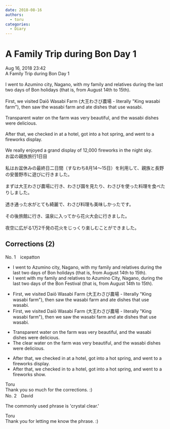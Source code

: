 ```yaml
---
date: 2018-08-16
authors:
  - toru
categories:
  - Diary
---
```


<h1 id="subject_show">A Family Trip during Bon Day 1</h1>
<div class="date">Aug 16, 2018 23:42</div>
<div id="post"><div id="body_show_ori">
A Family Trip during Bon Day 1<br/><br/>I went to Azumino city, Nagano, with my family and relatives during the last two days of Bon holidays (that is, from August 14th to 15th).<br/><br/>First, we visited Daiō Wasabi Farm (大王わさび農場 - literally "King wasabi farm"), then saw the wasabi farm and ate dishes that use wasabi.<br/><br/>Transparent water on the farm was very beautiful, and the wasabi dishes were delicious.<br/><br/>After that, we checked in at a hotel, got into a hot spring, and went to a fireworks display.<br/><br/>We really enjoyed a grand display of 12,000 fireworks in the night sky.
</div></div>

<!-- more -->

<div id="post_ja"><div id="body_show_mo">
お盆の親族旅行1日目<br/><br/>私はお盆休みの最終日二日間（すなわち8月14～15日）を利用して、親族と長野の安曇野市に遊びに行きました。<br/><br/>まずは大王わさび農場に行き、わさび園を見たり、わさびを使った料理を食べたりしました。<br/><br/>透き通った水がとても綺麗で、わさび料理も美味しかったです。<br/><br/>その後旅館に行き、温泉に入ってから花火大会に行きました。<br/><br/>夜空に広がる1万2千発の花火をじっくり楽しむことができました。
</div></div>

## Corrections (2)
<div id="block"><div class="first_name"> No. 1　<span class="just_name">icepatton</span></div><div id="block2">
<ul class="correction_field">
<li class="incorrect">I went to Azumino city, Nagano, with my family and relatives during the last two days of Bon holidays (that is, from August 14th to 15th).</li>
<li class="corrected correct">
I went <span class="f_blue">with my family and relatives</span> to Azumino <span class="f_red">C</span>ity, Nagano, during the last two days of <span class="f_blue">the Bon Festival</span> (that is, from August 14th to 15th).
</li>
</ul>
<ul class="correction_field">
<li class="incorrect">First, we visited Daiō Wasabi Farm (大王わさび農場 - literally "King wasabi farm"), then saw the wasabi farm and ate dishes that use wasabi.</li>
<li class="corrected correct">
First, we visited Daiō Wasabi Farm (大王わさび農場 - literally "King wasabi farm"), then <span class="f_blue">we </span>saw the wasabi farm and ate dishes that use wasabi.
</li>
</ul>
<ul class="correction_field">
<li class="incorrect">Transparent water on the farm was very beautiful, and the wasabi dishes were delicious.</li>
<li class="corrected correct">
<span class="f_blue">The clear </span>water on the farm was very beautiful, and the wasabi dishes were delicious.
</li>
</ul>
<ul class="correction_field">
<li class="incorrect">After that, we checked in at a hotel, got into a hot spring, and went to a fireworks display.</li>
<li class="corrected correct">
After that, we checked in <span class="f_blue">to </span>a hotel, got into a hot spring, and went to a fireworks <span class="f_blue">show</span>.
</li>
</ul>
</div><div class="name"><span class="just_name">Toru</span><br>
Thank you so much for the corrections. :)
</div>
</div>
<div id="block"><div class="first_name"> No. 2　<span class="just_name">David</span></div><div id="block2">
<p class="comment_small">
 The commonly used phrase is 'crystal clear.'
</p>

</div><div class="name"><span class="just_name">Toru</span><br>
Thank you for letting me know the phrase. :)
</div>
</div>
